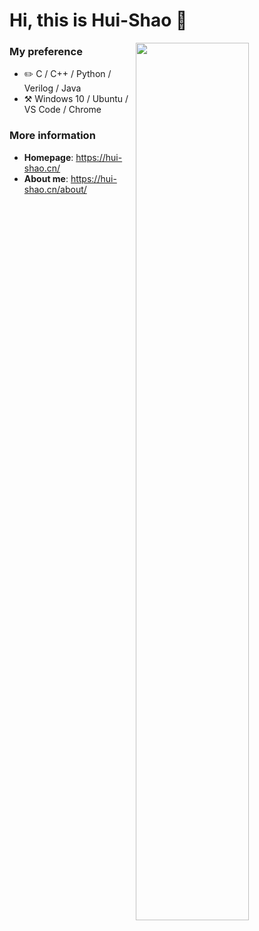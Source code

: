 # Hi, this is Hui-Shao :wave:

<a href="https://github.com/hui-shao">
<img
  src="https://github-readme-stats-hui-shao.vercel.app/api?username=hui-shao&show_icons=true&count_private=true&title_color=006df9&icon_color=f3437a&bg_color=32,ccffd8,9effe9,75eaff"
  align="right"
  width="60%"
/>
<!--img
  src="https://github-readme-stats-hui-shao.vercel.app/api/top-langs/?username=hui-shao&layout=compact)](https://github.com/anuraghazra/github-readme-stats"
  align="right"
  width="60%"
/-->
</a>

### My preference

- :pencil2: C / C++ / Python / Verilog / Java
- :hammer_and_pick: Windows 10 / Ubuntu / VS Code / Chrome

### More information

- **Homepage**: <https://hui-shao.cn/>
- **About me**: <https://hui-shao.cn/about/>
